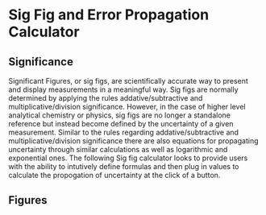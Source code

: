 # Sig Fig and Error Propagation Calculator
## Significance
Significant Figures, or sig figs, are scientifically accurate way to present and display measurements in a meaningful way. Sig figs are normally determined by applying the rules addative/subtractive and multiplicative/division significance. However, in the case of higher level analytical chemistry or physics, sig figs are no longer a standalone reference but instead become defined by the uncertainty of a given measurement. Similar to the rules regarding addative/subtractive and multiplicative/division significance there are also equations for propagating uncertainty through similar calculations as well as logarithmic and exponential ones. 
The following Sig fig calculator looks to provide users with the ability to intutively define formulas and then plug in values to calculate the propogation of uncertainty at the click of a button.

## Figures
